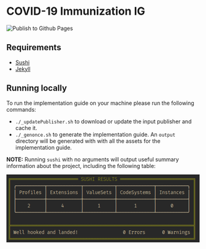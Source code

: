 # COVID-19 Immunization IG

![Publish to Github Pages](https://github.com/jembi/covid19-immunization-ig/workflows/Publish%20to%20Github%20Pages/badge.svg)

## Requirements

- [Sushi](http://sushi.org)
- [Jekyll](https://jekyllrb.com/)

## Running locally

To run the implementation guide on your machine please run the following commands:

- `./_updatePublisher.sh` to download or update the input publisher and cache it.
- `./_genonce.sh` to generate the implementation guide. An `output` directory will be generated with with all the assets for the implementation guide.

**NOTE:** Running `sushi` with no arguments will output useful summary information about the project, including the following table:

![Sushi output](sushi_output.png)
